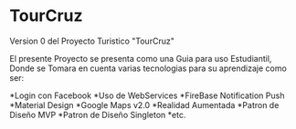 # TourCruz
Version 0 del Proyecto Turistico "TourCruz"

El presente Proyecto se presenta como una Guia para uso Estudiantil, Donde se Tomara en cuenta varias tecnologias para su aprendizaje como ser:

*Login con Facebook
*Uso de WebServices
*FireBase Notification Push
*Material Design
*Google Maps v2.0
*Realidad Aumentada
*Patron de Diseño MVP
*Patron de Diseño Singleton
*etc.

